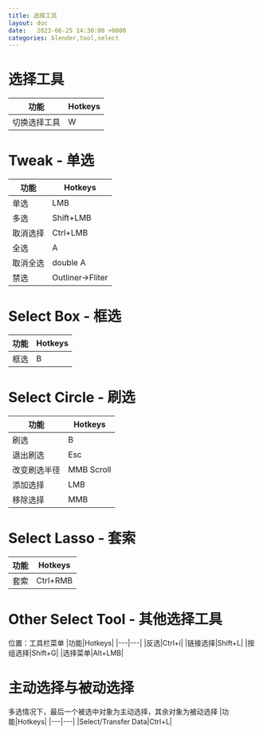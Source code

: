 ```yaml
---
title: 选择工具
layout: doc
date:   2023-06-25 14:30:00 +0800
categories: blender,tool,select
---
```

# 选择工具
|功能|Hotkeys|
|---|---|
|切换选择工具|W|

# Tweak - 单选
|功能|Hotkeys|
|---|---|
|单选|LMB|
|多选|Shift+LMB|
|取消选择|Ctrl+LMB|
|全选|A|
|取消全选|double A|
|禁选|Outliner->Fliter|

# Select Box - 框选
|功能|Hotkeys|
|---|---|
|框选|B|

# Select Circle - 刷选
|功能|Hotkeys|
|---|---|
|刷选|B|
|退出刷选|Esc|
|改变刷选半径|MMB Scroll|
|添加选择|LMB|
|移除选择|MMB|

# Select Lasso - 套索
|功能|Hotkeys|
|---|---|
|套索|Ctrl+RMB|

# Other Select Tool - 其他选择工具
位置：工具栏菜单
|功能|Hotkeys|
|---|---|
|反选|Ctrl+i|
|链接选择|Shift+L|
|按组选择|Shift+G|
|选择菜单|Alt+LMB|

# 主动选择与被动选择
多选情况下，最后一个被选中对象为主动选择，其余对象为被动选择
|功能|Hotkeys|
|---|---|
|Select/Transfer Data|Ctrl+L|